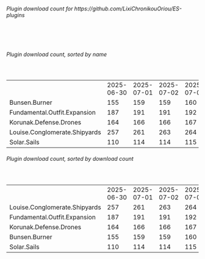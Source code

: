 <h6>Plugin download count for https://github.com/LixiChronikouOriou/ES-plugins</h6><br>
<br>
<h6>Plugin download count, sorted by name</h6><sub><sup><br>
<table>
	<tr>
		<td></td>
		<td>2025-06-30</td>
		<td>2025-07-01</td>
		<td>2025-07-02</td>
		<td>2025-07-03</td>
		<td>2025-07-04</td>
		<td>2025-07-05</td>
		<td>2025-07-06</td>
		<td>today +</td>
	</tr>
	<tr>
		<td>Bunsen.Burner</td>
		<td>155</td>
		<td>159</td>
		<td>159</td>
		<td>160</td>
		<td>160</td>
		<td>162</td>
		<td>162</td>
		<td></td>
	</tr>
	<tr>
		<td>Fundamental.Outfit.Expansion</td>
		<td>187</td>
		<td>191</td>
		<td>191</td>
		<td>192</td>
		<td>192</td>
		<td>194</td>
		<td>196</td>
		<td>+ 2</td>
	</tr>
	<tr>
		<td>Korunak.Defense.Drones</td>
		<td>164</td>
		<td>166</td>
		<td>166</td>
		<td>167</td>
		<td>167</td>
		<td>169</td>
		<td>170</td>
		<td>+ 1</td>
	</tr>
	<tr>
		<td>Louise.Conglomerate.Shipyards</td>
		<td>257</td>
		<td>261</td>
		<td>263</td>
		<td>264</td>
		<td>264</td>
		<td>266</td>
		<td>269</td>
		<td>+ 3</td>
	</tr>
	<tr>
		<td>Solar.Sails</td>
		<td>110</td>
		<td>114</td>
		<td>114</td>
		<td>115</td>
		<td>115</td>
		<td>117</td>
		<td>117</td>
		<td></td>
	</tr>
</table>
</sub></sup>
<h6>Plugin download count, sorted by download count</h6><sub><sup><br>
<table>
	<tr>
		<td></td>
		<td>2025-06-30</td>
		<td>2025-07-01</td>
		<td>2025-07-02</td>
		<td>2025-07-03</td>
		<td>2025-07-04</td>
		<td>2025-07-05</td>
		<td>2025-07-06</td>
		<td>today +</td>
	</tr>
	<tr>
		<td>Louise.Conglomerate.Shipyards</td>
		<td>257</td>
		<td>261</td>
		<td>263</td>
		<td>264</td>
		<td>264</td>
		<td>266</td>
		<td>269</td>
		<td>+ 3</td>
	</tr>
	<tr>
		<td>Fundamental.Outfit.Expansion</td>
		<td>187</td>
		<td>191</td>
		<td>191</td>
		<td>192</td>
		<td>192</td>
		<td>194</td>
		<td>196</td>
		<td>+ 2</td>
	</tr>
	<tr>
		<td>Korunak.Defense.Drones</td>
		<td>164</td>
		<td>166</td>
		<td>166</td>
		<td>167</td>
		<td>167</td>
		<td>169</td>
		<td>170</td>
		<td>+ 1</td>
	</tr>
	<tr>
		<td>Bunsen.Burner</td>
		<td>155</td>
		<td>159</td>
		<td>159</td>
		<td>160</td>
		<td>160</td>
		<td>162</td>
		<td>162</td>
		<td></td>
	</tr>
	<tr>
		<td>Solar.Sails</td>
		<td>110</td>
		<td>114</td>
		<td>114</td>
		<td>115</td>
		<td>115</td>
		<td>117</td>
		<td>117</td>
		<td></td>
	</tr>
</table>
</sub></sup>
